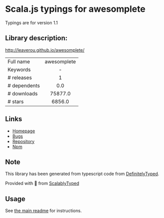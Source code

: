 
# Scala.js typings for awesomplete

Typings are for version 1.1

## Library description:
http://leaverou.github.io/awesomplete/

|                    |                 |
| ------------------ | :-------------: |
| Full name          | awesomplete |
| Keywords           | - |
| # releases         | 1 |
| # dependents       | 0.0 |
| # downloads        | 75877.0 |
| # stars            | 6856.0 |

## Links
- [Homepage](https://leaverou.github.io/awesomplete/)
- [Bugs](https://github.com/LeaVerou/awesomplete/issues)
- [Repository](https://github.com/LeaVerou/awesomplete)
- [Npm](https://www.npmjs.com/package/awesomplete)
    


## Note
This library has been generated from typescript code from [DefinitelyTyped](https://definitelytyped.org).

Provided with :purple_heart: from [ScalablyTyped](https://github.com/oyvindberg/ScalablyTyped)

## Usage
See [the main readme](../../readme.md) for instructions.


